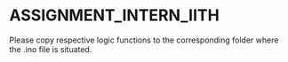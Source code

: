 # ASSIGNMENT_INTERN_IITH
Please copy respective logic functions to the corresponding folder where the .ino file is situated.
